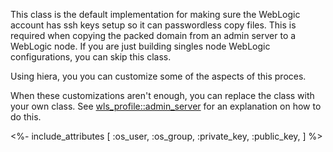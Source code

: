 This class is the default implementation for making sure the WebLogic account has ssh keys setup so it can passwordless copy files. This is required when copying the packed domain from an admin server to a WebLogic node. If you are just building singles node WebLogic configurations, you can skip this class.

Using hiera, you you can customize some of the aspects of this proces.

When these customizations aren't enough, you can replace the class with your own class. See [wls_profile::admin_server](./admin_server.html) for an explanation on how to do this.


<%- include_attributes [
  :os_user,
  :os_group,
  :private_key,
  :public_key,
] %>